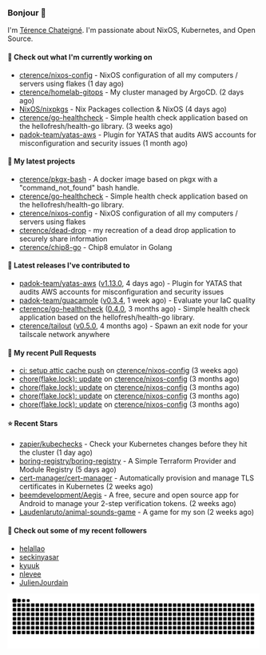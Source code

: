 ### Bonjour 👋

I'm [Térence Chateigné](https://www.terence.cloud). I'm passionate about NixOS, Kubernetes, and Open Source.

#### 👷 Check out what I'm currently working on

- [cterence/nixos-config](https://github.com/cterence/nixos-config) - NixOS configuration of all my computers / servers using flakes (1 day ago)
- [cterence/homelab-gitops](https://github.com/cterence/homelab-gitops) - My cluster managed by ArgoCD. (2 days ago)
- [NixOS/nixpkgs](https://github.com/NixOS/nixpkgs) - Nix Packages collection &amp; NixOS (4 days ago)
- [cterence/go-healthcheck](https://github.com/cterence/go-healthcheck) - Simple health check application based on the hellofresh/health-go library. (3 weeks ago)
- [padok-team/yatas-aws](https://github.com/padok-team/yatas-aws) - Plugin for YATAS that audits AWS accounts for misconfiguration and security issues (1 month ago)

#### 🌱 My latest projects

- [cterence/pkgx-bash](https://github.com/cterence/pkgx-bash) - A docker image based on pkgx with a &#34;command_not_found&#34; bash handle.
- [cterence/go-healthcheck](https://github.com/cterence/go-healthcheck) - Simple health check application based on the hellofresh/health-go library.
- [cterence/nixos-config](https://github.com/cterence/nixos-config) - NixOS configuration of all my computers / servers using flakes
- [cterence/dead-drop](https://github.com/cterence/dead-drop) - my recreation of a dead drop application to securely share information
- [cterence/chip8-go](https://github.com/cterence/chip8-go) - Chip8 emulator in Golang

#### 🔭 Latest releases I've contributed to

- [padok-team/yatas-aws](https://github.com/padok-team/yatas-aws) ([v1.13.0](https://github.com/padok-team/yatas-aws/releases/tag/v1.13.0), 4 days ago) - Plugin for YATAS that audits AWS accounts for misconfiguration and security issues
- [padok-team/guacamole](https://github.com/padok-team/guacamole) ([v0.3.4](https://github.com/padok-team/guacamole/releases/tag/v0.3.4), 1 week ago) - Evaluate your IaC quality
- [cterence/go-healthcheck](https://github.com/cterence/go-healthcheck) ([0.4.0](https://github.com/cterence/go-healthcheck/releases/tag/0.4.0), 3 months ago) - Simple health check application based on the hellofresh/health-go library.
- [cterence/tailout](https://github.com/cterence/tailout) ([v0.5.0](https://github.com/cterence/tailout/releases/tag/v0.5.0), 4 months ago) - Spawn an exit node for your tailscale network anywhere

#### 🔨 My recent Pull Requests

- [ci: setup attic cache push](https://github.com/cterence/nixos-config/pull/222) on [cterence/nixos-config](https://github.com/cterence/nixos-config) (3 weeks ago)
- [chore(flake.lock): update](https://github.com/cterence/nixos-config/pull/144) on [cterence/nixos-config](https://github.com/cterence/nixos-config) (3 months ago)
- [chore(flake.lock): update](https://github.com/cterence/nixos-config/pull/143) on [cterence/nixos-config](https://github.com/cterence/nixos-config) (3 months ago)
- [chore(flake.lock): update](https://github.com/cterence/nixos-config/pull/142) on [cterence/nixos-config](https://github.com/cterence/nixos-config) (3 months ago)
- [chore(flake.lock): update](https://github.com/cterence/nixos-config/pull/141) on [cterence/nixos-config](https://github.com/cterence/nixos-config) (3 months ago)

#### ⭐ Recent Stars

- [zapier/kubechecks](https://github.com/zapier/kubechecks) - Check your Kubernetes changes before they hit the cluster (1 day ago)
- [boring-registry/boring-registry](https://github.com/boring-registry/boring-registry) - A Simple Terraform Provider and Module Registry (5 days ago)
- [cert-manager/cert-manager](https://github.com/cert-manager/cert-manager) - Automatically provision and manage TLS certificates in Kubernetes (2 weeks ago)
- [beemdevelopment/Aegis](https://github.com/beemdevelopment/Aegis) - A free, secure and open source app for Android to manage your 2-step verification tokens. (2 weeks ago)
- [Laudenlaruto/animal-sounds-game](https://github.com/Laudenlaruto/animal-sounds-game) - A game for my son  (2 weeks ago)

#### 👯 Check out some of my recent followers

- [helallao](https://github.com/helallao)
- [seckinyasar](https://github.com/seckinyasar)
- [kyuuk](https://github.com/kyuuk)
- [nlevee](https://github.com/nlevee)
- [JulienJourdain](https://github.com/JulienJourdain)

<p align='center'>
<picture>
<img src="https://raw.githubusercontent.com/cterence/cterence/snake/github-contribution-grid-snake.svg" />
</picture>
</p>
